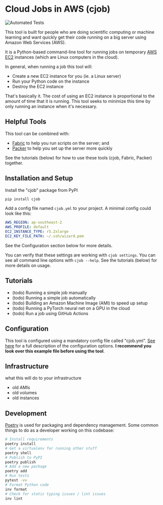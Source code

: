 # Cloud Jobs in AWS (cjob)

![Automated Tests](https://github.com/MattSegal/cjob/workflows/Automated%20Tests/badge.svg)

This tool is built for people who are doing scientific computing or machine learning and want quickly get their code running on a big server using Amazon Web Services (AWS).

It is a Python-based command-line tool for running jobs on temporary [AWS EC2](https://aws.amazon.com/ec2/) instances (which are Linux computers in the cloud).

In general, when running a job this tool will:

- Create a new EC2 instance for you (ie. a Linux server)
- Run your Python code on the instance
- Destroy the EC2 instance

That's basically it. The cost of using an EC2 instance is proportional to the amount of time that it is running. This tool seeks to minimize this time by only running an instance when it's necessary.

## Helpful Tools

This tool can be combined with:

- [Fabric](http://www.fabfile.org/) to help you run scripts on the server; and
- [Packer](https://www.packer.io/) to help you set up the server more quickly

See the tutorials (below) for how to use these tools (cjob, Fabric, Packer) together.

## Installation and Setup

Install the "cjob" package from PyPI

```bash
pip install cjob
```

Add a config file named `cjob.yml` to your project. A minimal config could look like this:

```yaml
AWS_REGION: ap-southeast-2
AWS_PROFILE: default
EC2_INSTANCE_TYPE: r5.2xlarge
EC2_KEY_FILE_PATH: ~/.ssh/wizard.pem
```

See the Configuration section below for more details.

You can verify that these settings are working with `cjob settings`. You can see all command line options with `cjob --help`. See the tutorials (below) for more details on usage.

## Tutorials

- (todo) Running a simple job manually
- (todo) Running a simple job automatically
- (todo) Building an Amazon Machine Image (AMI) to speed up setup
- (todo) Running a PyTorch neural net on a GPU in the cloud
- (todo) Run a job using GitHub Actions

## Configuration

This tool is configured using a mandatory config file called "cjob.yml". [See here](cjob.example.yml) for a full description of the configuration options. **I recommend you look over this example file before using the tool**.

## Infrastructure

what this will do to your infrastructure

- old AMIs
- old volumes
- old instances

## Development

[Poetry](https://python-poetry.org/) is used for packaging and dependency management.
Some common things to do as a developer working on this codebase:

```bash
# Install requirements
poetry install
# Get a virtualenv for running other stuff
poetry shell
# Publish to PyPI
poetry publish
# Add a new package
poetry add
# Run tests
pytest -vv
# Format Python code
inv format
# Check for static typing issues / lint issues
inv lint
```
